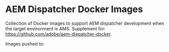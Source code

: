 # AEM Dispatcher Docker Images

Collection of Docker images to support AEM dispatcher development when the target environment is AMS.
Supplement for: <https://github.com/adobe/aem-dispatcher-docker>.

Images pushed to:  